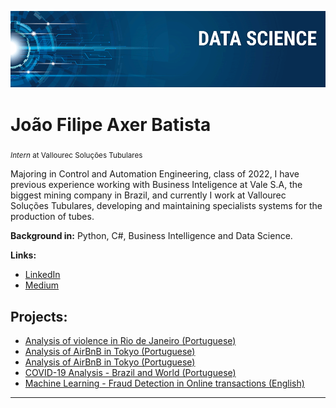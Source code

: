 <p align="center">
  <img src="banner.png" >
</p>

# João Filipe Axer Batista
<sub>*Intern* at Vallourec Soluções Tubulares</sub>

Majoring in Control and Automation Engineering, class of 2022, I have previous experience working with Business Inteligence at Vale S.A, the biggest mining company in Brazil, and currently I work at Vallourec Soluções Tubulares, developing and maintaining specialists systems for the production of tubes.

**Background in:** Python, C#, Business Intelligence and Data Science.

**Links:**
* [LinkedIn]( https://www.linkedin.com/in/jo%C3%A3o-filipe-axer-batista-ab8276182/)
* [Medium](https://www.medium.com)


## Projects:
* [Analysis of violence in Rio de Janeiro (Portuguese)](https://github.com/joaoaxerb/Data-Science/blob/master/Analisando_a_Viol%C3%AAncia_no_Rio_de_Janeiro.ipynb)
* [Analysis of AirBnB in Tokyo (Portuguese)](https://github.com/joaoaxerb/Data-Science/blob/master/Analisando_os_Dados_do_Airbnb_Tokyo.ipynb)
* [Analysis of AirBnB in Tokyo (Portuguese)](https://github.com/joaoaxerb/Data-Science/blob/master/Analisando_os_Dados_do_Airbnb_Tokyo.ipynb)
* [COVID-19 Analysis - Brazil and World (Portuguese)](https://github.com/joaoaxerb/Data-Science/blob/master/Estudo_de_caso_covid.ipynb)
* [Machine Learning - Fraud Detection in Online transactions (English)](https://github.com/joaoaxerb/Data-Science/blob/master/CreditCardFrauds.ipynb)


---
